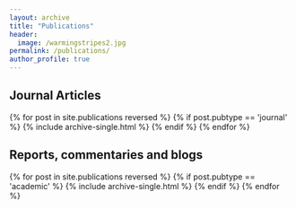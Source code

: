 ```yaml
---
layout: archive
title: "Publications"
header:
  image: /warmingstripes2.jpg
permalink: /publications/
author_profile: true
---
```


<h2>Journal Articles</h2>
{% for post in site.publications reversed %}
  {% if post.pubtype == 'journal' %}
      {% include archive-single.html %}
  {% endif %}
{% endfor %}


<h2>Reports, commentaries and blogs</h2>
{% for post in site.publications reversed %}
  {% if post.pubtype == 'academic' %}
      {% include archive-single.html %}
  {% endif %}
{% endfor %}
